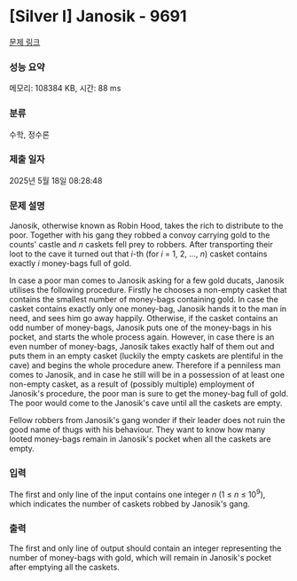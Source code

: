 # [Silver I] Janosik - 9691 

[문제 링크](https://www.acmicpc.net/problem/9691) 

### 성능 요약

메모리: 108384 KB, 시간: 88 ms

### 분류

수학, 정수론

### 제출 일자

2025년 5월 18일 08:28:48

### 문제 설명

<p>Janosik, otherwise known as Robin Hood, takes the rich to distribute to the poor. Together with his gang they robbed a convoy carrying gold to the counts' castle and <em>n</em> caskets fell prey to robbers. After transporting their loot to the cave it turned out that <em>i</em>-th (for <em>i</em> = 1, 2, ..., <em>n</em>) casket contains exactly <em>i</em> money-bags full of gold.</p>

<p>In case a poor man comes to Janosik asking for a few gold ducats, Janosik utilises the following procedure. Firstly he chooses a non-empty casket that contains the smallest number of money-bags containing gold. In case the casket contains exactly only one money-bag, Janosik hands it to the man in need, and sees him go away happily. Otherwise, if the casket contains an odd number of money-bags, Janosik puts one of the money-bags in his pocket, and starts the whole process again. However, in case there is an even number of money-bags, Janosik takes exactly half of them out and puts them in an empty casket (luckily the empty caskets are plentiful in the cave) and begins the whole procedure anew. Therefore if a penniless man comes to Janosik, and in case he still will be in a possession of at least one non-empty casket, as a result of (possibly multiple) employment of Janosik's procedure, the poor man is sure to get the money-bag full of gold. The poor would come to the Janosik's cave until all the caskets are empty.</p>

<p>Fellow robbers from Janosik's gang wonder if their leader does not ruin the good name of thugs with his behaviour. They want to know how many looted money-bags remain in Janosik's pocket when all the caskets are empty.</p>

### 입력 

 <p>The first and only line of the input contains one integer <em>n</em> (1 ≤ <em>n</em> ≤ 10<sup>9</sup>), which indicates the number of caskets robbed by Janosik's gang.</p>

### 출력 

 <p>The first and only line of output should contain an integer representing the number of money-bags with gold, which will remain in Janosik's pocket after emptying all the caskets.</p>

